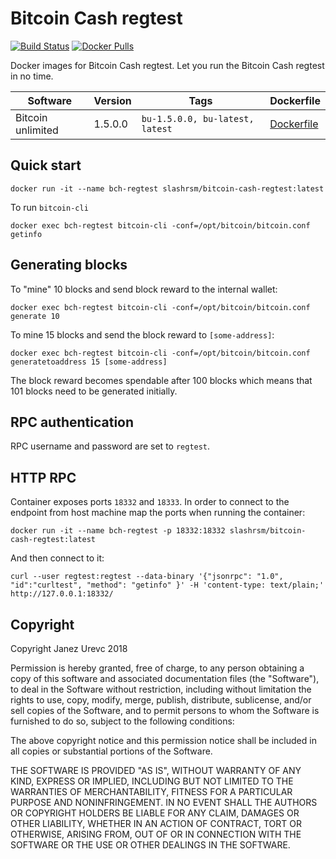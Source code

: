 Bitcoin Cash regtest
=====================
[![Build Status](https://travis-ci.org/slashrsm/bitcoin-cash-regtest.svg?branch=master)](https://travis-ci.com/slashrsm/bitcoin-cash-regtest)
[![Docker Pulls](https://img.shields.io/docker/pulls/slashrsm/drupal-docker-regtest.svg?maxAge=2592000)](https://hub.docker.com/r/slashrsm/bitcoin-cash-regtest)

Docker images for Bitcoin Cash regtest. Let you run the Bitcoin Cash regtest in no time.

| Software | Version | Tags | Dockerfile |
| --- | --- | --- | --- |
| Bitcoin unlimited | 1.5.0.0 | `bu-1.5.0.0, bu-latest, latest` | [Dockerfile](https://github.com/slashrsm/bitcoin-cash-regtest/blob/master/BU/1.5.0.0/Dockerfile) |

## Quick start

```
docker run -it --name bch-regtest slashrsm/bitcoin-cash-regtest:latest
```

To run `bitcoin-cli`

```
docker exec bch-regtest bitcoin-cli -conf=/opt/bitcoin/bitcoin.conf getinfo
```

## Generating blocks

To "mine" 10 blocks and send block reward to the internal wallet:

```
docker exec bch-regtest bitcoin-cli -conf=/opt/bitcoin/bitcoin.conf generate 10
```

To mine 15 blocks and send the block reward to `[some-address]`:

```
docker exec bch-regtest bitcoin-cli -conf=/opt/bitcoin/bitcoin.conf generatetoaddress 15 [some-address]
```

The block reward becomes spendable after 100 blocks which means that 101 blocks need to be generated initially.

## RPC authentication

RPC username and password are set to `regtest`.

## HTTP RPC

Container exposes ports `18332` and `18333`. In order to connect to the endpoint from host machine map the ports when running the container:

```
docker run -it --name bch-regtest -p 18332:18332 slashrsm/bitcoin-cash-regtest:latest
```

And then connect to it:

```
curl --user regtest:regtest --data-binary '{"jsonrpc": "1.0", "id":"curltest", "method": "getinfo" }' -H 'content-type: text/plain;' http://127.0.0.1:18332/
```

## Copyright

Copyright Janez Urevc 2018

Permission is hereby granted, free of charge, to any person obtaining a copy of this software and associated documentation files (the "Software"), to deal in the Software without restriction, including without limitation the rights to use, copy, modify, merge, publish, distribute, sublicense, and/or sell copies of the Software, and to permit persons to whom the Software is furnished to do so, subject to the following conditions:

The above copyright notice and this permission notice shall be included in all copies or substantial portions of the Software.

THE SOFTWARE IS PROVIDED "AS IS", WITHOUT WARRANTY OF ANY KIND, EXPRESS OR IMPLIED, INCLUDING BUT NOT LIMITED TO THE WARRANTIES OF MERCHANTABILITY, FITNESS FOR A PARTICULAR PURPOSE AND NONINFRINGEMENT. IN NO EVENT SHALL THE AUTHORS OR COPYRIGHT HOLDERS BE LIABLE FOR ANY CLAIM, DAMAGES OR OTHER LIABILITY, WHETHER IN AN ACTION OF CONTRACT, TORT OR OTHERWISE, ARISING FROM, OUT OF OR IN CONNECTION WITH THE SOFTWARE OR THE USE OR OTHER DEALINGS IN THE SOFTWARE.